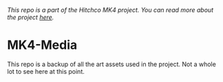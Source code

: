 _This repo is a part of the Hitchco MK4 project. You can read more about the project [here](http://www.esologic.com/hitchco-mk4/)._
# MK4-Media

This repo is a backup of all the art assets used in the project. Not a whole lot to see here at this point. 